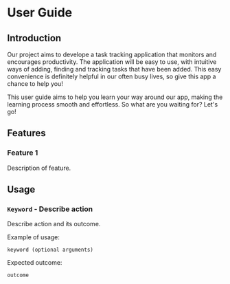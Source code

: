# User Guide

## Introduction
Our project aims to develope a task tracking application that monitors and encourages productivity. The application will be easy to use, with intuitive ways of adding, finding and tracking tasks that have been added. This easy convenience is definitely helpful in our often busy lives, so give this app a chance to help you!

This user guide aims to help you learn your way around our app, making the learning process smooth and effortless. So what are you waiting for? Let's go!

## Features 

### Feature 1 
Description of feature.

## Usage

### `Keyword` - Describe action

Describe action and its outcome.

Example of usage: 

`keyword (optional arguments)`

Expected outcome:

`outcome`

